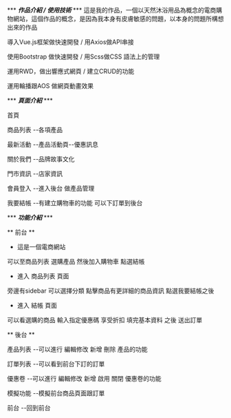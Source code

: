*** ***作品介紹 / 使用技術*** ***
這是我的作品，一個以天然沐浴用品為概念的電商購物網站，這個作品的概念，是因為我本身有皮膚敏感的問題，以本身的問題所構想出來的作品

導入Vue.js框架做快速開發 / 用Axios做API串接

使用Bootstrap 做快速開發 / 用Scss做CSS 語法上的管理

運用RWD，做出響應式網頁 / 建立CRUD的功能

運用輪播跟AOS 做網頁動畫效果 

*** ***頁面介紹*** ***

首頁  

商品列表 --各項產品

最新活動 --產品活動頁--優惠訊息

關於我們 --品牌故事文化

門市資訊 --店家資訊

會員登入 --進入後台 做產品管理

我要結帳 --有建立購物車的功能 可以下訂單到後台

*** ***功能介紹*** ***

** 前台 **

* 這是一個電商網站

可以至商品列表  選購產品
然後加入購物車  點選結帳

* 進入 商品列表 頁面

旁邊有sidebar 可以選擇分類
點擊商品有更詳細的商品資訊
點選我要結帳之後
  
* 進入 結帳 頁面

可以看選購的商品
輸入指定優惠碼  享受折扣
填完基本資料  之後  送出訂單

** 後台 **

產品列表 --可以進行 編輯修改 新增 刪除 產品的功能

訂單列表 --可以看到前台下訂的訂單

優惠卷 --可以進行 編輯修改 新增 啟用 關閉 優惠卷的功能

模擬功能 --模擬前台商品頁面跟訂單

前台 --回到前台

